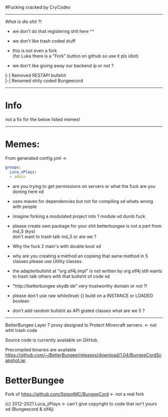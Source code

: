 #Fucking cracked by CryCodes

---

*What is dis shit ?!*

- we don't do that registering shit here ^^
- we don't like trash coded stuff
- this is not even a fork  
(for Luka there is a "Fork" button on github so use it pls idiot)

- we don't like giving away our backend ip or not ?

[-] Removed RESTAPI bullshit  
[-] Renamed shity coded Bungeecord

---

# Info 
not a fix for the below listed memes!

---

# Memes: 

From generated config.yml ->
````yml
groups:
  Luca_zPlays:
  - admin
````
- are you trying to get permissions on servers or what the fuck are you doning here xd  


- uses maven for dependencies but not for compiling xd whats wrong with people     

- imagine forking a modulated project into 1 module xd dumb fuck
- please create own package for your shit betterbungee is not a part from md_5 (kys)   
don't want to trash talk md_5 or are we ?
- Why the fuck 2 main's with double boot xd
- why are you creating a method an copieng that same method in 5 classes please use Utility classes
- the adapterbullshit at "org.slf4j.impl" is not written by org.slf4j still wants to trash talk others with that bullshit of code xd
- "http://betterbungee skydb de" very trustworthy domain or not ?!
- please don't use raw while(true) {} build on a INSTANCE or LOADED boolean
- don't add random bullshit as API grated classes what are we 5 ?
---


BetterBungee
Layer 7 proxy designed to Protect Minecraft servers. <- not whit trash code

Source code is currently available on GitHub.

Precompiled binaries are available
https://github.com/~/BetterBungee/releases/download/1.04/BungeeCordSnapshot.jar

# BetterBungee
Fork of https://github.com/SpigotMC/BungeeCord <- not a real fork

(c) 2012-2021 Luca_zPlays <- can't give copyright to code that isn't yours xd (Bungeecord & slf4j)
